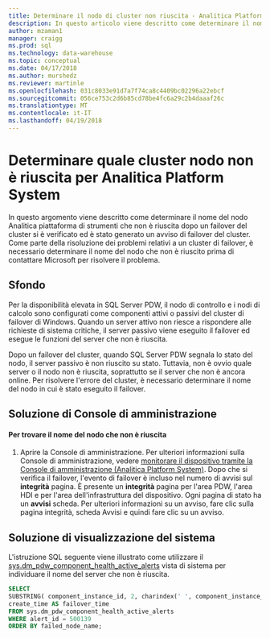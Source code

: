 ```yaml
---
title: Determinare il nodo di cluster non riuscita - Analitica Platform System | Documenti Microsoft
description: In questo articolo viene descritto come determinare il nome del nodo Analitica piattaforma di strumenti che non è riuscita dopo un failover del cluster si è verificato ed è stato generato un avviso di failover del cluster. Come parte della risoluzione dei problemi relativi a un cluster di failover, è necessario determinare il nome del nodo che non è riuscito prima di contattare Microsoft per risolvere il problema.
author: mzaman1
manager: craigg
ms.prod: sql
ms.technology: data-warehouse
ms.topic: conceptual
ms.date: 04/17/2018
ms.author: murshedz
ms.reviewer: martinle
ms.openlocfilehash: 031c8033e91d7a7f74ca8c4409bc02296a22ebcf
ms.sourcegitcommit: 056ce753c2d6b85cd78be4fc6a29c2b4daaaf26c
ms.translationtype: MT
ms.contentlocale: it-IT
ms.lasthandoff: 04/19/2018
---
```

# <a name="determine-which-cluster-node-failed-for-analytics-platform-system"></a>Determinare quale cluster nodo non è riuscita per Analitica Platform System
In questo argomento viene descritto come determinare il nome del nodo Analitica piattaforma di strumenti che non è riuscita dopo un failover del cluster si è verificato ed è stato generato un avviso di failover del cluster. Come parte della risoluzione dei problemi relativi a un cluster di failover, è necessario determinare il nome del nodo che non è riuscito prima di contattare Microsoft per risolvere il problema.  
  
## <a name="Background"></a>Sfondo  
Per la disponibilità elevata in SQL Server PDW, il nodo di controllo e i nodi di calcolo sono configurati come componenti attivi o passivi del cluster di failover di Windows. Quando un server attivo non riesce a rispondere alle richieste di sistema critiche, il server passivo viene eseguito il failover ed esegue le funzioni del server che non è riuscita.  
  
Dopo un failover del cluster, quando SQL Server PDW segnala lo stato del nodo, il server passivo è non riuscito su stato. Tuttavia, non è ovvio quale server o il nodo non è riuscita, soprattutto se il server che non è ancora online. Per risolvere l'errore del cluster, è necessario determinare il nome del nodo in cui è stato eseguito il failover.  
  
## <a name="AdminConsoleSolution"></a>Soluzione di Console di amministrazione  
  
#### <a name="to-find-the-name-of-the-node-that-failed"></a>Per trovare il nome del nodo che non è riuscita  
  
1.  Aprire la Console di amministrazione. Per ulteriori informazioni sulla Console di amministrazione, vedere [monitorare il dispositivo tramite la Console di amministrazione &#40;Analitica Platform System&#41;](monitor-the-appliance-by-using-the-admin-console.md). Dopo che si verifica il failover, l'evento di failover è incluso nel numero di avvisi sul **integrità** pagina. È presente un **integrità** pagina per l'area PDW, l'area HDI e per l'area dell'infrastruttura del dispositivo. Ogni pagina di stato ha un **avvisi** scheda. Per ulteriori informazioni su un avviso, fare clic sulla pagina integrità, scheda Avvisi e quindi fare clic su un avviso.  
  
## <a name="SystemView"></a>Soluzione di visualizzazione del sistema  
L'istruzione SQL seguente viene illustrato come utilizzare il [sys.dm_pdw_component_health_active_alerts](../relational-databases/system-dynamic-management-views/sys-dm-pdw-component-health-active-alerts-transact-sql.md) vista di sistema per individuare il nome del server che non è riuscita.  
  
```sql  
SELECT  
SUBSTRING( component_instance_id, 2, charindex(' ', component_instance_id, 1)-2) AS failed_node_name,  
create_time AS failover_time  
FROM sys.dm_pdw_component_health_active_alerts  
WHERE alert_id = 500139  
ORDER BY failed_node_name;  
```  
  
